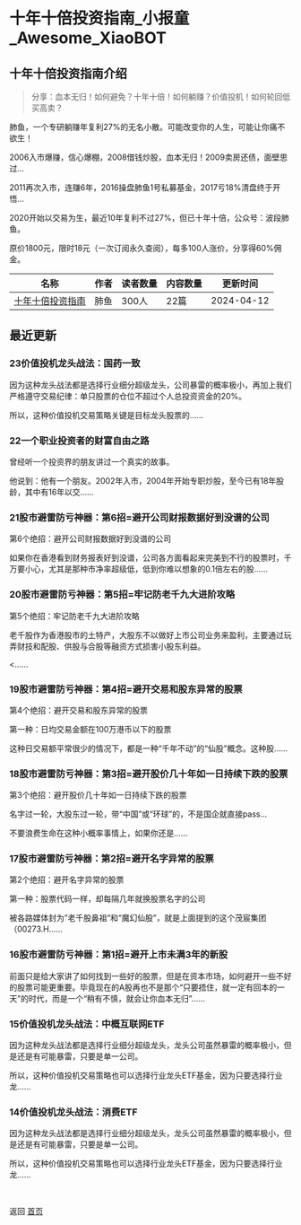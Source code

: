 # 十年十倍投资指南_小报童_Awesome_XiaoBOT

## 十年十倍投资指南介绍
> 分享：血本无归！如何避免？十年十倍！如何躺赚？价值投机！如何轮回低买高卖？    
    
肺鱼，一个专研躺赚年复利27%的无名小散。可能改变你的人生，可能让你痛不欲生！    
    
2006入市爆赚，信心爆棚，2008借钱炒股，血本无归！2009卖房还债，面壁思过...    
    
2011再次入市，连赚6年，2016操盘肺鱼1号私募基金，2017亏18%清盘终于开悟...    
    
2020开始以交易为生，最近10年复利不过27%，但已十年十倍，公众号：波段肺鱼。    
    
原价1800元，限时18元（一次订阅永久查阅），每多100人涨价，分享得60%佣金。  
  


|名称|作者|读者数量|内容数量|更新时间|
|---|---|---|---|---|
|[十年十倍投资指南](https://xiaobot.net/p/cfzytzzn?refer=9c3f1c95-a052-465a-9902-f6d75080262a)|肺鱼|300人|22篇|2024-04-12|

## 最近更新
### 23价值投机龙头战法：国药一致

因为这种龙头战法都是选择行业细分超级龙头，公司暴雷的概率极小，再加上我们严格遵守交易纪律：单只股票的仓位不超过个人总投资资金的20%。

所以，这种价值投机交易策略关键是目标龙头股票的......

### 22一个职业投资者的财富自由之路

曾经听一个投资界的朋友讲过一个真实的故事。



他说到：他有一个朋友。2002年入市，2004年开始专职炒股，至今已有18年股龄，其中有16年以交......

### 21股市避雷防亏神器：第6招=避开公司财报数据好到没谱的公司

第6个绝招：避开公司财报数据好到没谱的公司

如果你在香港看到财务报表好到没谱，公司各方面看起来完美到不行的股票时，千万要小心，尤其是那种市净率超级低，低到你难以想象的0.1倍左右的股......

### 20股市避雷防亏神器：第5招=牢记防老千九大进阶攻略

第5个绝招：牢记防老千九大进阶攻略

老千股作为香港股市的土特产，大股东不以做好上市公司业务来盈利，主要通过玩弄财技和配股、供股与合股等融资方式损害小股东利益。

<......

### 19股市避雷防亏神器：第4招=避开交易和股东异常的股票

第4个绝招：避开交易和股东异常的股票

第一种：日均交易金额在100万港币以下的股票

这种日交易额平常很少的情况下，都是一种“千年不动”的“仙股”概念。这种股......

### 18股市避雷防亏神器：第3招=避开股价几十年如一日持续下跌的股票

第3个绝招：避开股价几十年如一日持续下跌的股票

名字过一轮，大股东过一轮，带“中国”或“环球”的，不是国企就直接pass...

不要浪费生命在这种小概率事情上，如果你还是......

### 17股市避雷防亏神器：第2招=避开名字异常的股票

第2个绝招：避开名字异常的股票

第一种：股票代码一样，却每隔几年就换股票名字的公司

被各路媒体封为”老千股鼻祖“和“魔幻仙股”，就是上面提到的这个茂宸集团（00273.H......

### 16股市避雷防亏神器：第1招=避开上市未满3年的新股

前面只是给大家讲了如何找到一些好的股票，但是在资本市场，如何避开一些不好的股票可能更重要。毕竟现在的A股再也不是那个“只要捂住，就一定有回本的一天”的时代，而是一个“稍有不慎，就会让你血本无归”......

### 15价值投机龙头战法：中概互联网ETF

因为这种龙头战法都是选择行业细分超级龙头，龙头公司虽然暴雷的概率极小，但是还是有可能暴雷，只要是单一公司。

所以，这种价值投机交易策略也可以选择行业龙头ETF基金，因为只要选择行业龙......

### 14价值投机龙头战法：消费ETF

因为这种龙头战法都是选择行业细分超级龙头，龙头公司虽然暴雷的概率极小，但是还是有可能暴雷，只要是单一公司。

所以，这种价值投机交易策略也可以选择行业龙头ETF基金，因为只要选择行业龙......


<a href="https://github.com/Reno9527/awesome-xiaobot" style="color: white; text-decoration: none;">awesome-xiaobot</a>

返回 [首页](../README.md)
